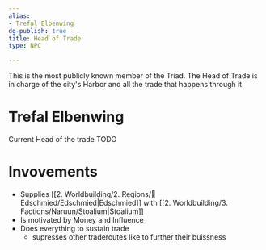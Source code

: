 ```yaml
---
alias:
- Trefal Elbenwing
dg-publish: true
title: Head of Trade
type: NPC

---
```






This is the most publicly known member of the Triad.
The Head of Trade is in charge of the city's Harbor and all the trade that happens through it.

# Trefal Elbenwing

Current Head of the trade TODO

# Invovements
- Supplies [[2. Worldbuilding/2. Regions/🏰Edschmied/Edschmied\|Edschmied]] with [[2. Worldbuilding/3. Factions/Naruun/Stoalium\|Stoalium]] 
- Is motivated by Money and Influence
- Does everything to sustain trade
	- supresses other traderoutes like to further their buissness

